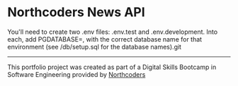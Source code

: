 # Northcoders News API

You'll need to create two .env files: .env.test and .env.development. Into each, add PGDATABASE=, with the correct database name for that environment (see /db/setup.sql for the database names).git

---

This portfolio project was created as part of a Digital Skills Bootcamp in Software Engineering provided by [Northcoders](https://northcoders.com/)
